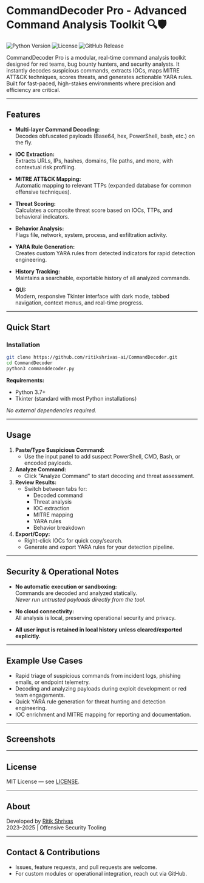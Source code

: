 # CommandDecoder Pro - Advanced Command Analysis Toolkit 🔍🛡️

![Python Version](https://img.shields.io/badge/python-3.8%2B-blue)
![License](https://img.shields.io/badge/license-MIT-green)
![GitHub Release](https://img.shields.io/badge/release-v2.0-orange)

CommandDecoder Pro is a modular, real-time command analysis toolkit designed for red teams, bug bounty hunters, and security analysts. It instantly decodes suspicious commands, extracts IOCs, maps MITRE ATT&CK techniques, scores threats, and generates actionable YARA rules. Built for fast-paced, high-stakes environments where precision and efficiency are critical.

---

## Features

- **Multi-layer Command Decoding:**  
  Decodes obfuscated payloads (Base64, hex, PowerShell, bash, etc.) on the fly.

- **IOC Extraction:**  
  Extracts URLs, IPs, hashes, domains, file paths, and more, with contextual risk profiling.

- **MITRE ATT&CK Mapping:**  
  Automatic mapping to relevant TTPs (expanded database for common offensive techniques).

- **Threat Scoring:**  
  Calculates a composite threat score based on IOCs, TTPs, and behavioral indicators.

- **Behavior Analysis:**  
  Flags file, network, system, process, and exfiltration activity.

- **YARA Rule Generation:**  
  Creates custom YARA rules from detected indicators for rapid detection engineering.

- **History Tracking:**  
  Maintains a searchable, exportable history of all analyzed commands.

- **GUI:**  
  Modern, responsive Tkinter interface with dark mode, tabbed navigation, context menus, and real-time progress.

---

## Quick Start

### Installation

```bash
git clone https://github.com/ritikshrivas-ai/CommandDecoder.git
cd CommandDecoder
python3 commanddecoder.py
```

**Requirements:**  
- Python 3.7+
- Tkinter (standard with most Python installations)

_No external dependencies required._

---

## Usage

1. **Paste/Type Suspicious Command:**  
   - Use the input panel to add suspect PowerShell, CMD, Bash, or encoded payloads.
2. **Analyze Command:**  
   - Click "Analyze Command" to start decoding and threat assessment.
3. **Review Results:**  
   - Switch between tabs for:
     - Decoded command
     - Threat analysis
     - IOC extraction
     - MITRE mapping
     - YARA rules
     - Behavior breakdown
4. **Export/Copy:**  
   - Right-click IOCs for quick copy/search.
   - Generate and export YARA rules for your detection pipeline.

---

## Security & Operational Notes

- **No automatic execution or sandboxing:**  
  Commands are decoded and analyzed statically.  
  _Never run untrusted payloads directly from the tool._

- **No cloud connectivity:**  
  All analysis is local, preserving operational security and privacy.

- **All user input is retained in local history unless cleared/exported explicitly.**

---

## Example Use Cases

- Rapid triage of suspicious commands from incident logs, phishing emails, or endpoint telemetry.
- Decoding and analyzing payloads during exploit development or red team engagements.
- Quick YARA rule generation for threat hunting and detection engineering.
- IOC enrichment and MITRE mapping for reporting and documentation.

---

## Screenshots

<!-- Add relevant screenshots here if desired -->

---

## License

MIT License — see [LICENSE](LICENSE).

---

## About

Developed by [Ritik Shrivas](https://github.com/ritikshrivas-ai)  
2023–2025 | Offensive Security Tooling

---

## Contact & Contributions

- Issues, feature requests, and pull requests are welcome.
- For custom modules or operational integration, reach out via GitHub.
